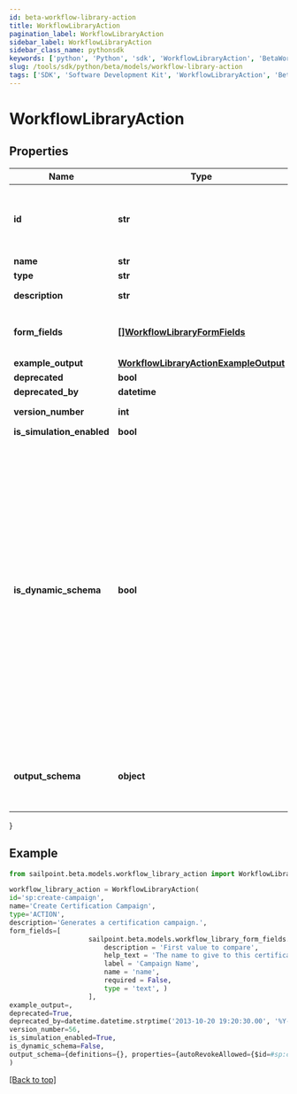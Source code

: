 ```yaml
---
id: beta-workflow-library-action
title: WorkflowLibraryAction
pagination_label: WorkflowLibraryAction
sidebar_label: WorkflowLibraryAction
sidebar_class_name: pythonsdk
keywords: ['python', 'Python', 'sdk', 'WorkflowLibraryAction', 'BetaWorkflowLibraryAction'] 
slug: /tools/sdk/python/beta/models/workflow-library-action
tags: ['SDK', 'Software Development Kit', 'WorkflowLibraryAction', 'BetaWorkflowLibraryAction']
---
```


# WorkflowLibraryAction


## Properties

Name | Type | Description | Notes
------------ | ------------- | ------------- | -------------
**id** | **str** | Action ID. This is a static namespaced ID for the action | [optional] 
**name** | **str** | Action Name | [optional] 
**type** | **str** | Action type | [optional] 
**description** | **str** | Action Description | [optional] 
**form_fields** | [**[]WorkflowLibraryFormFields**](workflow-library-form-fields) | One or more inputs that the action accepts | [optional] 
**example_output** | [**WorkflowLibraryActionExampleOutput**](workflow-library-action-example-output) |  | [optional] 
**deprecated** | **bool** |  | [optional] 
**deprecated_by** | **datetime** |  | [optional] 
**version_number** | **int** | Version number | [optional] 
**is_simulation_enabled** | **bool** |  | [optional] 
**is_dynamic_schema** | **bool** | Determines whether the dynamic output schema is returned in place of the action's output schema. The dynamic schema lists non-static properties, like properties of a workflow form where each form has different fields. These will be provided dynamically based on available form fields. | [optional] 
**output_schema** | **object** | Defines the output schema, if any, that this action produces. | [optional] 
}

## Example

```python
from sailpoint.beta.models.workflow_library_action import WorkflowLibraryAction

workflow_library_action = WorkflowLibraryAction(
id='sp:create-campaign',
name='Create Certification Campaign',
type='ACTION',
description='Generates a certification campaign.',
form_fields=[
                    sailpoint.beta.models.workflow_library_form_fields.Workflow Library Form Fields(
                        description = 'First value to compare', 
                        help_text = 'The name to give to this certification campaign.', 
                        label = 'Campaign Name', 
                        name = 'name', 
                        required = False, 
                        type = 'text', )
                    ],
example_output=,
deprecated=True,
deprecated_by=datetime.datetime.strptime('2013-10-20 19:20:30.00', '%Y-%m-%d %H:%M:%S.%f'),
version_number=56,
is_simulation_enabled=True,
is_dynamic_schema=False,
output_schema={definitions={}, properties={autoRevokeAllowed={$id=#sp:create-campaign/autoRevokeAllowed, default=true, examples=[false], title=autoRevokeAllowed, type=boolean}, deadline={$id=#sp:create-campaign/deadline, default=, examples=[2020-12-25T06:00:00.468Z], format=date-time, pattern=^.*$, title=deadline, type=string}, description={$id=#sp:create-campaign/description, default=, examples=[A review of everyone's access by their manager.], pattern=^.*$, title=description, type=string}, emailNotificationEnabled={$id=#sp:create-campaign/emailNotificationEnabled, default=true, examples=[false], title=emailNotificationEnabled, type=boolean}, filter={$id=#sp:create-campaign/filter, properties={id={$id=#sp:create-campaign/filter/id, default=, examples=[e0adaae69852e8fe8b8a3d48e5ce757c], pattern=^.*$, title=id, type=string}, type={$id=#sp:create-campaign/filter/type, default=, examples=[CAMPAIGN_FILTER], pattern=^.*$, title=type, type=string}}, title=filter, type=object}, id={$id=#sp:create-campaign/id, default=, examples=[2c918086719eec070171a7e3355a360a], pattern=^.*$, title=id, type=string}, name={$id=#sp:create-campaign/name, default=, examples=[Manager Review], pattern=^.*$, title=name, type=string}, recommendationsEnabled={$id=#sp:create-campaign/recommendationsEnabled, default=true, examples=[false], title=recommendationEnabled, type=boolean}, type={$id=#sp:create-campaign/type, default=, examples=[MANAGER], pattern=^.*$, title=type, type=string}}, title=sp:create-campaign, type=object}
)

```
[[Back to top]](#) 

